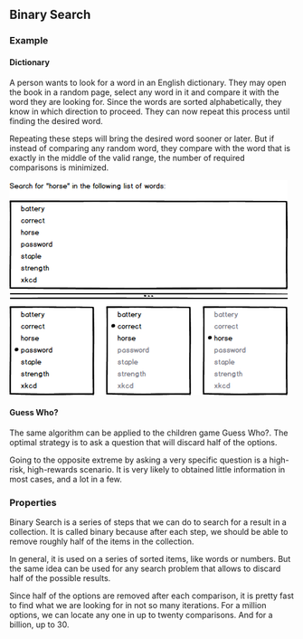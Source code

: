 ## Binary Search

### Example

#### Dictionary

A person wants to look for a word in an English dictionary.
They may open the book in a random page, select any word in it and compare it
with the word they are looking for. Since the words are sorted alphabetically,
they know in which direction to proceed. They can now repeat this process
until finding the desired word.

Repeating these steps will bring the desired word sooner or later. But if
instead of comparing any random word, they compare with the word that is
exactly in the middle of the valid range, the number of required comparisons
is minimized.

![](01-binary-search.horse.png)

#### Guess Who?

The same algorithm can be applied to the children game Guess Who?. The optimal
strategy is to ask a question that will discard half of the options.

Going to the opposite extreme by asking a very specific question is a
high-risk, high-rewards scenario. It is very likely to obtained little
information in most cases, and a lot in a few.

### Properties

Binary Search is a series of steps that we can do to search for a result in a
collection. It is called binary because after each step, we should be able to
remove roughly half of the items in the collection.

In general, it is used on a series of sorted items, like words or numbers.
But the same idea can be used for any search problem that allows to discard
half of the possible results.

Since half of the options are removed after each comparison, it is pretty fast
to find what we are looking for in not so many iterations. For a million
options, we can locate any one in up to twenty comparisons. And for a billion,
up to 30.

